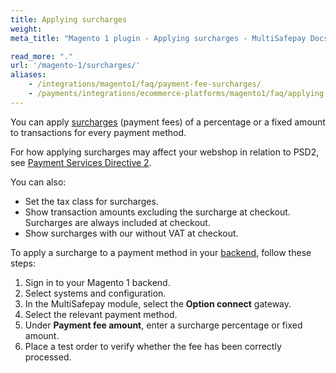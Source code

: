 ```yaml
---
title: Applying surcharges
weight:
meta_title: "Magento 1 plugin - Applying surcharges - MultiSafepay Docs"

read_more: "."
url: '/magento-1/surcharges/'
aliases: 
    - /integrations/magento1/faq/payment-fee-surcharges/
    - /payments/integrations/ecommerce-platforms/magento1/faq/applying-surcharges/
---
```


You can apply [surcharges](/getting-started/glossary/#surcharge) (payment fees) of a percentage or a fixed amount to transactions for every payment method.

For how applying surcharges may affect your webshop in relation to PSD2, see [Payment Services Directive 2](/security-and-legal/payment-regulations/about-payment-service-directive-2).

You can also:

- Set the tax class for surcharges.
- Show transaction amounts excluding the surcharge at checkout. Surcharges are always included at checkout.
- Show surcharges with our without VAT at checkout.

To apply a surcharge to a payment method in your [backend](/getting-started/glossary/#backend), follow these steps:

1. Sign in to your Magento 1 backend.
2. Select systems and configuration.
3. In the MultiSafepay module, select the **Option connect** gateway.
4. Select the relevant payment method.
5. Under **Payment fee amount**, enter a surcharge percentage or fixed amount. 
6. Place a test order to verify whether the fee has been correctly processed.